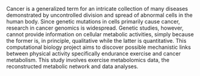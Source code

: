 Cancer is a generalized term for an intricate collection of many diseases demonstrated by uncontrolled division and spread of abnormal cells in the human body. Since genetic mutations in cells primarily cause cancer, research in cancer genomics is widespread. 
Genetic studies, however, cannot provide information on cellular metabolic activities, simply because the former is, in principle, qualitative while the latter is quantitative. 
This computational biology project aims to discover possible mechanistic links between physical activity specifically endurance exercise and cancer metabolism. This study involves exercise metabolomics data, the reconstructed metabolic network and data analyses.
